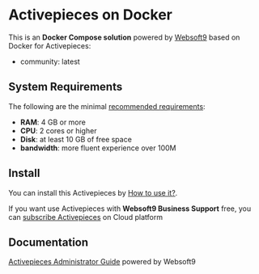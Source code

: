 # Activepieces on Docker  

This is an **Docker Compose solution** powered by [Websoft9](https://www.websoft9.com) based on Docker for Activepieces:


 - community:  latest


## System Requirements

The following are the minimal [recommended requirements](https://www.activepieces.com):

* **RAM**: 4 GB or more
* **CPU**: 2 cores or higher
* **Disk**: at least 10 GB of free space
* **bandwidth**: more fluent experience over 100M  

## Install

You can install this Activepieces by [How to use it?](https://github.com/Websoft9/docker-library#how-to-use-it).   

If you want use Activepieces with **Websoft9 Business Support** free, you can [subscribe Activepieces](https://www.websoft9.com/apps) on Cloud platform

## Documentation

[Activepieces Administrator Guide](https://support.websoft9.com/docs/activepieces) powered by Websoft9